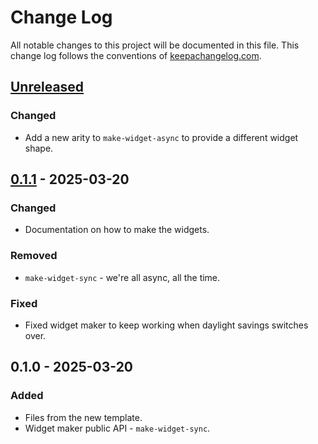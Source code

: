 # Change Log
All notable changes to this project will be documented in this file. This change log follows the conventions of [keepachangelog.com](http://keepachangelog.com/).

## [Unreleased]
### Changed
- Add a new arity to `make-widget-async` to provide a different widget shape.

## [0.1.1] - 2025-03-20
### Changed
- Documentation on how to make the widgets.

### Removed
- `make-widget-sync` - we're all async, all the time.

### Fixed
- Fixed widget maker to keep working when daylight savings switches over.

## 0.1.0 - 2025-03-20
### Added
- Files from the new template.
- Widget maker public API - `make-widget-sync`.

[Unreleased]: https://sourcehost.site/your-name/ui-test-framework-clojure-selenium/compare/0.1.1...HEAD
[0.1.1]: https://sourcehost.site/your-name/ui-test-framework-clojure-selenium/compare/0.1.0...0.1.1

